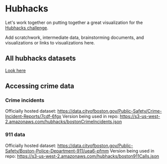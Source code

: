 # Hubhacks

Let's work together on putting together a great visualization for the [Hubhacks challenge](http://hubhacks2.challengepost.com/).

Add scratchwork, intermediate data, brainstorming documents, and visualizations or links to visualizations here.

## All hubhacks datasets

[Look here](https://data.cityofboston.gov/browse?q=hubhacks&sortBy=relevance&utf8=%E2%9C%93)

## Accessing crime data

### Crime incidents

Officially hosted dataset: https://data.cityofboston.gov/Public-Safety/Crime-Incident-Reports/7cdf-6fgx
Version being used in repo: https://s3-us-west-2.amazonaws.com/hubhacks/bostonCrimeIncidents.json

### 911 data

Officially hosted dataset: https://data.cityofboston.gov/Public-Safety/Boston-Police-Department-911/uea6-pfmm
Version being used in repo: https://s3-us-west-2.amazonaws.com/hubhacks/boston911Calls.json
